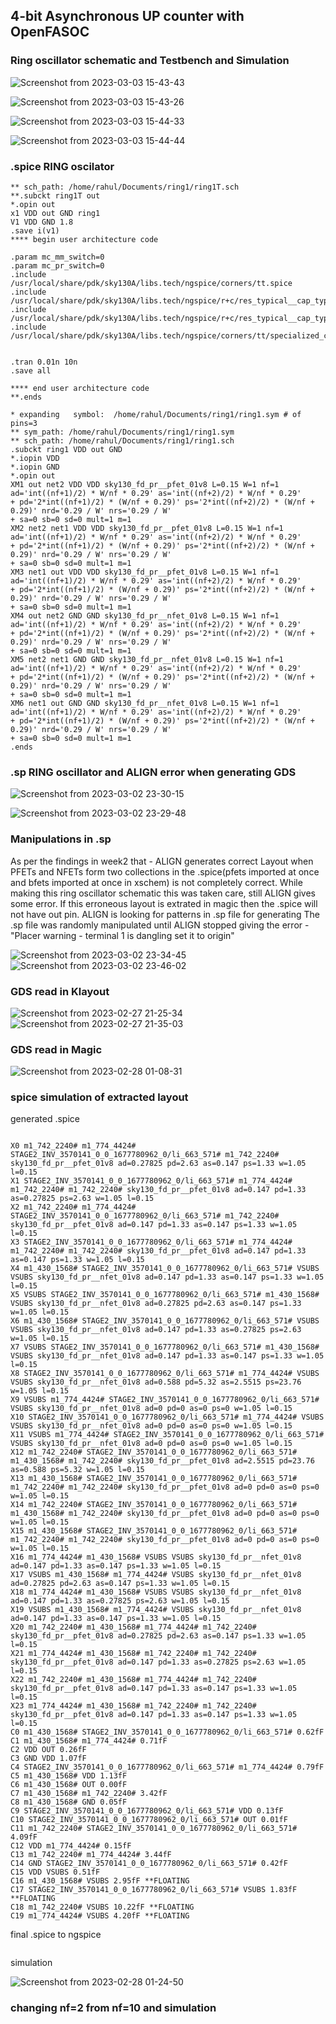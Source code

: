 ## 4-bit Asynchronous UP counter with OpenFASOC

### Ring oscillator schematic and Testbench and Simulation

![Screenshot from 2023-03-03 15-43-43](https://user-images.githubusercontent.com/50217106/222694226-e67ce089-24cd-44cc-871c-eaa41e7fb08d.png)

![Screenshot from 2023-03-03 15-43-26](https://user-images.githubusercontent.com/50217106/222694259-4bc75e31-6153-4831-8dcc-613f06cdda7b.png)

![Screenshot from 2023-03-03 15-44-33](https://user-images.githubusercontent.com/50217106/222694293-c8503a3f-abb7-4e7d-9b5f-cf37bc807aca.png)

![Screenshot from 2023-03-03 15-44-44](https://user-images.githubusercontent.com/50217106/222694442-b38d03c4-ca53-4656-86a9-b585f4b8790b.png)


### .spice RING oscilator
```
** sch_path: /home/rahul/Documents/ring1/ring1T.sch
**.subckt ring1T out
*.opin out
x1 VDD out GND ring1
V1 VDD GND 1.8
.save i(v1)
**** begin user architecture code

.param mc_mm_switch=0
.param mc_pr_switch=0
.include /usr/local/share/pdk/sky130A/libs.tech/ngspice/corners/tt.spice
.include /usr/local/share/pdk/sky130A/libs.tech/ngspice/r+c/res_typical__cap_typical.spice
.include /usr/local/share/pdk/sky130A/libs.tech/ngspice/r+c/res_typical__cap_typical__lin.spice
.include /usr/local/share/pdk/sky130A/libs.tech/ngspice/corners/tt/specialized_cells.spice


.tran 0.01n 10n
.save all

**** end user architecture code
**.ends

* expanding   symbol:  /home/rahul/Documents/ring1/ring1.sym # of pins=3
** sym_path: /home/rahul/Documents/ring1/ring1.sym
** sch_path: /home/rahul/Documents/ring1/ring1.sch
.subckt ring1 VDD out GND
*.iopin VDD
*.iopin GND
*.opin out
XM1 out net2 VDD VDD sky130_fd_pr__pfet_01v8 L=0.15 W=1 nf=1 ad='int((nf+1)/2) * W/nf * 0.29' as='int((nf+2)/2) * W/nf * 0.29'
+ pd='2*int((nf+1)/2) * (W/nf + 0.29)' ps='2*int((nf+2)/2) * (W/nf + 0.29)' nrd='0.29 / W' nrs='0.29 / W'
+ sa=0 sb=0 sd=0 mult=1 m=1
XM2 net2 net1 VDD VDD sky130_fd_pr__pfet_01v8 L=0.15 W=1 nf=1 ad='int((nf+1)/2) * W/nf * 0.29' as='int((nf+2)/2) * W/nf * 0.29'
+ pd='2*int((nf+1)/2) * (W/nf + 0.29)' ps='2*int((nf+2)/2) * (W/nf + 0.29)' nrd='0.29 / W' nrs='0.29 / W'
+ sa=0 sb=0 sd=0 mult=1 m=1
XM3 net1 out VDD VDD sky130_fd_pr__pfet_01v8 L=0.15 W=1 nf=1 ad='int((nf+1)/2) * W/nf * 0.29' as='int((nf+2)/2) * W/nf * 0.29'
+ pd='2*int((nf+1)/2) * (W/nf + 0.29)' ps='2*int((nf+2)/2) * (W/nf + 0.29)' nrd='0.29 / W' nrs='0.29 / W'
+ sa=0 sb=0 sd=0 mult=1 m=1
XM4 out net2 GND GND sky130_fd_pr__nfet_01v8 L=0.15 W=1 nf=1 ad='int((nf+1)/2) * W/nf * 0.29' as='int((nf+2)/2) * W/nf * 0.29'
+ pd='2*int((nf+1)/2) * (W/nf + 0.29)' ps='2*int((nf+2)/2) * (W/nf + 0.29)' nrd='0.29 / W' nrs='0.29 / W'
+ sa=0 sb=0 sd=0 mult=1 m=1
XM5 net2 net1 GND GND sky130_fd_pr__nfet_01v8 L=0.15 W=1 nf=1 ad='int((nf+1)/2) * W/nf * 0.29' as='int((nf+2)/2) * W/nf * 0.29'
+ pd='2*int((nf+1)/2) * (W/nf + 0.29)' ps='2*int((nf+2)/2) * (W/nf + 0.29)' nrd='0.29 / W' nrs='0.29 / W'
+ sa=0 sb=0 sd=0 mult=1 m=1
XM6 net1 out GND GND sky130_fd_pr__nfet_01v8 L=0.15 W=1 nf=1 ad='int((nf+1)/2) * W/nf * 0.29' as='int((nf+2)/2) * W/nf * 0.29'
+ pd='2*int((nf+1)/2) * (W/nf + 0.29)' ps='2*int((nf+2)/2) * (W/nf + 0.29)' nrd='0.29 / W' nrs='0.29 / W'
+ sa=0 sb=0 sd=0 mult=1 m=1
.ends

```

### .sp RING oscillator and ALIGN error when generating GDS
![Screenshot from 2023-03-02 23-30-15](https://user-images.githubusercontent.com/50217106/222692252-3a6f1dd7-db7b-41ce-8b35-06a36aa02466.png)

![Screenshot from 2023-03-02 23-29-48](https://user-images.githubusercontent.com/50217106/222692361-346232a7-93cf-4706-8785-349c4bf578ee.png)

### Manipulations in .sp 
As per the findings in week2 that - ALIGN generates correct Layout when PFETs and NFETs form two collections in the .spice(pfets imported at once and bfets imported at once in xschem) is not completely correct. While making this ring oscillator schematic this was taken care, still ALIGN gives some error. If this erroneous layout is extrated in magic then the .spice will not have out pin. ALIGN is looking for patterns in .sp file for generating 
The .sp file was randomly manipulated until ALIGN stopped giving the error - "Placer warning - terminal 1 is dangling set it to origin"

![Screenshot from 2023-03-02 23-34-45](https://user-images.githubusercontent.com/50217106/222687446-0607c37c-e83c-465e-bfdf-8e4d677d9281.png)
![Screenshot from 2023-03-02 23-46-02](https://user-images.githubusercontent.com/50217106/222687498-ccfb3e99-0474-4294-b028-f536a9315221.png)

### GDS read in Klayout
![Screenshot from 2023-02-27 21-25-34](https://user-images.githubusercontent.com/50217106/222694994-5d5317c5-0d2c-4dcf-9b8a-69ff1742493d.png)
![Screenshot from 2023-02-27 21-35-03](https://user-images.githubusercontent.com/50217106/222695010-96b43f93-2221-4352-9bb5-22bf22134ef2.png)

### GDS read in Magic
![Screenshot from 2023-02-28 01-08-31](https://user-images.githubusercontent.com/50217106/222695026-a5541e3d-c1e6-4909-b51a-faaf6b9f9025.png)


### spice simulation of extracted layout
generated .spice
```

X0 m1_742_2240# m1_774_4424# STAGE2_INV_3570141_0_0_1677780962_0/li_663_571# m1_742_2240# sky130_fd_pr__pfet_01v8 ad=0.27825 pd=2.63 as=0.147 ps=1.33 w=1.05 l=0.15
X1 STAGE2_INV_3570141_0_0_1677780962_0/li_663_571# m1_774_4424# m1_742_2240# m1_742_2240# sky130_fd_pr__pfet_01v8 ad=0.147 pd=1.33 as=0.27825 ps=2.63 w=1.05 l=0.15
X2 m1_742_2240# m1_774_4424# STAGE2_INV_3570141_0_0_1677780962_0/li_663_571# m1_742_2240# sky130_fd_pr__pfet_01v8 ad=0.147 pd=1.33 as=0.147 ps=1.33 w=1.05 l=0.15
X3 STAGE2_INV_3570141_0_0_1677780962_0/li_663_571# m1_774_4424# m1_742_2240# m1_742_2240# sky130_fd_pr__pfet_01v8 ad=0.147 pd=1.33 as=0.147 ps=1.33 w=1.05 l=0.15
X4 m1_430_1568# STAGE2_INV_3570141_0_0_1677780962_0/li_663_571# VSUBS VSUBS sky130_fd_pr__nfet_01v8 ad=0.147 pd=1.33 as=0.147 ps=1.33 w=1.05 l=0.15
X5 VSUBS STAGE2_INV_3570141_0_0_1677780962_0/li_663_571# m1_430_1568# VSUBS sky130_fd_pr__nfet_01v8 ad=0.27825 pd=2.63 as=0.147 ps=1.33 w=1.05 l=0.15
X6 m1_430_1568# STAGE2_INV_3570141_0_0_1677780962_0/li_663_571# VSUBS VSUBS sky130_fd_pr__nfet_01v8 ad=0.147 pd=1.33 as=0.27825 ps=2.63 w=1.05 l=0.15
X7 VSUBS STAGE2_INV_3570141_0_0_1677780962_0/li_663_571# m1_430_1568# VSUBS sky130_fd_pr__nfet_01v8 ad=0.147 pd=1.33 as=0.147 ps=1.33 w=1.05 l=0.15
X8 STAGE2_INV_3570141_0_0_1677780962_0/li_663_571# m1_774_4424# VSUBS VSUBS sky130_fd_pr__nfet_01v8 ad=0.588 pd=5.32 as=2.5515 ps=23.76 w=1.05 l=0.15
X9 VSUBS m1_774_4424# STAGE2_INV_3570141_0_0_1677780962_0/li_663_571# VSUBS sky130_fd_pr__nfet_01v8 ad=0 pd=0 as=0 ps=0 w=1.05 l=0.15
X10 STAGE2_INV_3570141_0_0_1677780962_0/li_663_571# m1_774_4424# VSUBS VSUBS sky130_fd_pr__nfet_01v8 ad=0 pd=0 as=0 ps=0 w=1.05 l=0.15
X11 VSUBS m1_774_4424# STAGE2_INV_3570141_0_0_1677780962_0/li_663_571# VSUBS sky130_fd_pr__nfet_01v8 ad=0 pd=0 as=0 ps=0 w=1.05 l=0.15
X12 m1_742_2240# STAGE2_INV_3570141_0_0_1677780962_0/li_663_571# m1_430_1568# m1_742_2240# sky130_fd_pr__pfet_01v8 ad=2.5515 pd=23.76 as=0.588 ps=5.32 w=1.05 l=0.15
X13 m1_430_1568# STAGE2_INV_3570141_0_0_1677780962_0/li_663_571# m1_742_2240# m1_742_2240# sky130_fd_pr__pfet_01v8 ad=0 pd=0 as=0 ps=0 w=1.05 l=0.15
X14 m1_742_2240# STAGE2_INV_3570141_0_0_1677780962_0/li_663_571# m1_430_1568# m1_742_2240# sky130_fd_pr__pfet_01v8 ad=0 pd=0 as=0 ps=0 w=1.05 l=0.15
X15 m1_430_1568# STAGE2_INV_3570141_0_0_1677780962_0/li_663_571# m1_742_2240# m1_742_2240# sky130_fd_pr__pfet_01v8 ad=0 pd=0 as=0 ps=0 w=1.05 l=0.15
X16 m1_774_4424# m1_430_1568# VSUBS VSUBS sky130_fd_pr__nfet_01v8 ad=0.147 pd=1.33 as=0.147 ps=1.33 w=1.05 l=0.15
X17 VSUBS m1_430_1568# m1_774_4424# VSUBS sky130_fd_pr__nfet_01v8 ad=0.27825 pd=2.63 as=0.147 ps=1.33 w=1.05 l=0.15
X18 m1_774_4424# m1_430_1568# VSUBS VSUBS sky130_fd_pr__nfet_01v8 ad=0.147 pd=1.33 as=0.27825 ps=2.63 w=1.05 l=0.15
X19 VSUBS m1_430_1568# m1_774_4424# VSUBS sky130_fd_pr__nfet_01v8 ad=0.147 pd=1.33 as=0.147 ps=1.33 w=1.05 l=0.15
X20 m1_742_2240# m1_430_1568# m1_774_4424# m1_742_2240# sky130_fd_pr__pfet_01v8 ad=0.27825 pd=2.63 as=0.147 ps=1.33 w=1.05 l=0.15
X21 m1_774_4424# m1_430_1568# m1_742_2240# m1_742_2240# sky130_fd_pr__pfet_01v8 ad=0.147 pd=1.33 as=0.27825 ps=2.63 w=1.05 l=0.15
X22 m1_742_2240# m1_430_1568# m1_774_4424# m1_742_2240# sky130_fd_pr__pfet_01v8 ad=0.147 pd=1.33 as=0.147 ps=1.33 w=1.05 l=0.15
X23 m1_774_4424# m1_430_1568# m1_742_2240# m1_742_2240# sky130_fd_pr__pfet_01v8 ad=0.147 pd=1.33 as=0.147 ps=1.33 w=1.05 l=0.15
C0 m1_430_1568# STAGE2_INV_3570141_0_0_1677780962_0/li_663_571# 0.62fF
C1 m1_430_1568# m1_774_4424# 0.71fF
C2 VDD OUT 0.26fF
C3 GND VDD 1.07fF
C4 STAGE2_INV_3570141_0_0_1677780962_0/li_663_571# m1_774_4424# 0.79fF
C5 m1_430_1568# VDD 1.13fF
C6 m1_430_1568# OUT 0.00fF
C7 m1_430_1568# m1_742_2240# 3.42fF
C8 m1_430_1568# GND 0.05fF
C9 STAGE2_INV_3570141_0_0_1677780962_0/li_663_571# VDD 0.13fF
C10 STAGE2_INV_3570141_0_0_1677780962_0/li_663_571# OUT 0.01fF
C11 m1_742_2240# STAGE2_INV_3570141_0_0_1677780962_0/li_663_571# 4.09fF
C12 VDD m1_774_4424# 0.15fF
C13 m1_742_2240# m1_774_4424# 3.44fF
C14 GND STAGE2_INV_3570141_0_0_1677780962_0/li_663_571# 0.42fF
C15 VDD VSUBS 0.51fF
C16 m1_430_1568# VSUBS 2.95fF **FLOATING
C17 STAGE2_INV_3570141_0_0_1677780962_0/li_663_571# VSUBS 1.83fF **FLOATING
C18 m1_742_2240# VSUBS 10.22fF **FLOATING
C19 m1_774_4424# VSUBS 4.20fF **FLOATING
```
final .spice to ngspice
```

```
simulation

![Screenshot from 2023-02-28 01-24-50](https://user-images.githubusercontent.com/50217106/222695054-17e27079-61ba-4253-8336-7a0cbd285888.png)




### changing nf=2 from nf=10 and simulation



